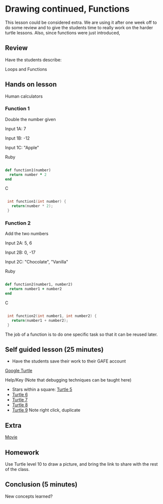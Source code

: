 # Drawing continued, Functions
This lesson could be considered extra.  We are using it after one week off
to do some review and to give the students time to really work on the
harder turtle lessons.  Also, since functions were just  introduced, 

## Review
Have the students describe:

Loops and Functions 

## Hands on lesson

Human calculators

### Function 1
Double the number given

Input 1A: 7

Input 1B:  -12

Input 1C:  "Apple"

Ruby
```ruby

def function1(number)
  return number * 2
end

```

C
```C

 int function1(int number) {
   return(number * 2);
 }

```
### Function 2
Add the two numbers

Input 2A:   5, 6 

Input 2B:   0, -17

Input 2C:   "Chocolate", "Vanilla"

Ruby
```ruby

def function2(number1, number2)
  return number1 + number2
end

```

C
```C

 int function2(int number1, int number2) {
   return(number1 + number2);
 }

```

The job of a function is to do one specific task so that it can be reused later. 

## Self guided lesson (25 minutes)
* Have the students save their work to their GAFE account

[Google Turtle](https://blockly-games.appspot.com/turtle?lang=en)

Help/Key (Note that debugging techniques can be taught here)
* Stars within a square: [Turtle 5](https://blockly-games.appspot.com/turtle?lang=en&level=5#h3b2vb)
* [Turtle 6](https://blockly-games.appspot.com/turtle?lang=en&level=6#ftfm3a) 
* [Turtle 7](https://blockly-games.appspot.com/turtle?lang=en&level=7#eeffd5)
* [Turtle 8](https://blockly-games.appspot.com/turtle?lang=en&level=8#awusc6)
* [Turtle 9](https://blockly-games.appspot.com/turtle?lang=en&level=9) Note right click, duplicate


## Extra 

[Movie](https://blockly-games.appspot.com/movie?lang=en)

## Homework 
Use Turtle level 10 to draw a picture, and bring the link to share with the rest of the class. 

## Conclusion (5 minutes)
New concepts learned? 